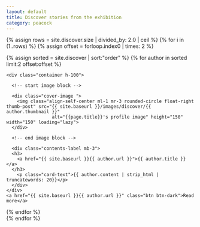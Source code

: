 ```yaml
---
layout: default
title: Discover stories from the exhibition
category: peacock
---
```

{% assign rows = site.discover.size | divided_by: 2.0 | ceil %}
{% for i in (1..rows) %}
  {% assign offset = forloop.index0 | times: 2 %}
  <div class="row">
  {% assign sorted = site.discover | sort:"order" %}
  {% for author in sorted limit:2 offset:offset %}
  <div class="col-md-6 mb-3">
    <div class="card card-body h-100
    intro-card ">

    <div class="container h-100">

      <!-- start image block -->

      <div class="cover-image ">
        <img class="align-self-center ml-1 mr-3 rounded-circle float-right thumb-post" src="{{ site.baseurl }}/images/discover/{{ author.thumbnail }}"
                     alt="{{page.title}}'s profile image" height="150" width="150" loading="lazy">
      </div>

      <!-- end image block -->

      <div class="contents-label mb-3">
      <h3>
        <a href="{{ site.baseurl }}{{ author.url }}">{{ author.title }}</a>
      </h3>
        <p class="card-text">{{ author.content | strip_html | truncatewords: 20}}</p>
      </div>
    </div>
    <a href="{{ site.baseurl }}{{ author.url }}" class="btn btn-dark">Read more</a>
  </div>

  </div>
  {% endfor %}
  </div>
  {% endfor %}
